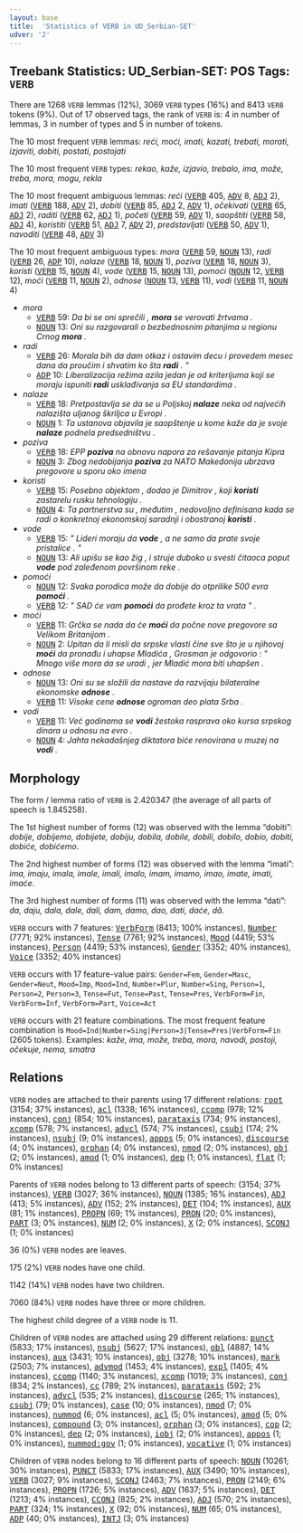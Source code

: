 ```yaml
---
layout: base
title:  'Statistics of VERB in UD_Serbian-SET'
udver: '2'
---
```


## Treebank Statistics: UD_Serbian-SET: POS Tags: `VERB`

There are 1268 `VERB` lemmas (12%), 3069 `VERB` types (16%) and 8413 `VERB` tokens (9%).
Out of 17 observed tags, the rank of `VERB` is: 4 in number of lemmas, 3 in number of types and 5 in number of tokens.

The 10 most frequent `VERB` lemmas: <em>reći, moći, imati, kazati, trebati, morati, izjaviti, dobiti, postati, postojati</em>

The 10 most frequent `VERB` types:  <em>rekao, kaže, izjavio, trebalo, ima, može, treba, mora, mogu, rekla</em>

The 10 most frequent ambiguous lemmas: <em>reći</em> (<tt><a href="sr_set-pos-VERB.html">VERB</a></tt> 405, <tt><a href="sr_set-pos-ADV.html">ADV</a></tt> 8, <tt><a href="sr_set-pos-ADJ.html">ADJ</a></tt> 2), <em>imati</em> (<tt><a href="sr_set-pos-VERB.html">VERB</a></tt> 188, <tt><a href="sr_set-pos-ADV.html">ADV</a></tt> 2), <em>dobiti</em> (<tt><a href="sr_set-pos-VERB.html">VERB</a></tt> 85, <tt><a href="sr_set-pos-ADJ.html">ADJ</a></tt> 2, <tt><a href="sr_set-pos-ADV.html">ADV</a></tt> 1), <em>očekivati</em> (<tt><a href="sr_set-pos-VERB.html">VERB</a></tt> 65, <tt><a href="sr_set-pos-ADJ.html">ADJ</a></tt> 2), <em>raditi</em> (<tt><a href="sr_set-pos-VERB.html">VERB</a></tt> 62, <tt><a href="sr_set-pos-ADJ.html">ADJ</a></tt> 1), <em>početi</em> (<tt><a href="sr_set-pos-VERB.html">VERB</a></tt> 59, <tt><a href="sr_set-pos-ADV.html">ADV</a></tt> 1), <em>saopštiti</em> (<tt><a href="sr_set-pos-VERB.html">VERB</a></tt> 58, <tt><a href="sr_set-pos-ADJ.html">ADJ</a></tt> 4), <em>koristiti</em> (<tt><a href="sr_set-pos-VERB.html">VERB</a></tt> 51, <tt><a href="sr_set-pos-ADJ.html">ADJ</a></tt> 7, <tt><a href="sr_set-pos-ADV.html">ADV</a></tt> 2), <em>predstavljati</em> (<tt><a href="sr_set-pos-VERB.html">VERB</a></tt> 50, <tt><a href="sr_set-pos-ADV.html">ADV</a></tt> 1), <em>navoditi</em> (<tt><a href="sr_set-pos-VERB.html">VERB</a></tt> 48, <tt><a href="sr_set-pos-ADV.html">ADV</a></tt> 3)

The 10 most frequent ambiguous types:  <em>mora</em> (<tt><a href="sr_set-pos-VERB.html">VERB</a></tt> 59, <tt><a href="sr_set-pos-NOUN.html">NOUN</a></tt> 13), <em>radi</em> (<tt><a href="sr_set-pos-VERB.html">VERB</a></tt> 26, <tt><a href="sr_set-pos-ADP.html">ADP</a></tt> 10), <em>nalaze</em> (<tt><a href="sr_set-pos-VERB.html">VERB</a></tt> 18, <tt><a href="sr_set-pos-NOUN.html">NOUN</a></tt> 1), <em>poziva</em> (<tt><a href="sr_set-pos-VERB.html">VERB</a></tt> 18, <tt><a href="sr_set-pos-NOUN.html">NOUN</a></tt> 3), <em>koristi</em> (<tt><a href="sr_set-pos-VERB.html">VERB</a></tt> 15, <tt><a href="sr_set-pos-NOUN.html">NOUN</a></tt> 4), <em>vode</em> (<tt><a href="sr_set-pos-VERB.html">VERB</a></tt> 15, <tt><a href="sr_set-pos-NOUN.html">NOUN</a></tt> 13), <em>pomoći</em> (<tt><a href="sr_set-pos-NOUN.html">NOUN</a></tt> 12, <tt><a href="sr_set-pos-VERB.html">VERB</a></tt> 12), <em>moći</em> (<tt><a href="sr_set-pos-VERB.html">VERB</a></tt> 11, <tt><a href="sr_set-pos-NOUN.html">NOUN</a></tt> 2), <em>odnose</em> (<tt><a href="sr_set-pos-NOUN.html">NOUN</a></tt> 13, <tt><a href="sr_set-pos-VERB.html">VERB</a></tt> 11), <em>vodi</em> (<tt><a href="sr_set-pos-VERB.html">VERB</a></tt> 11, <tt><a href="sr_set-pos-NOUN.html">NOUN</a></tt> 4)


* <em>mora</em>
  * <tt><a href="sr_set-pos-VERB.html">VERB</a></tt> 59: <em>Da bi se oni sprečili , <b>mora</b> se verovati žrtvama .</em>
  * <tt><a href="sr_set-pos-NOUN.html">NOUN</a></tt> 13: <em>Oni su razgovarali o bezbednosnim pitanjima u regionu Crnog <b>mora</b> .</em>
* <em>radi</em>
  * <tt><a href="sr_set-pos-VERB.html">VERB</a></tt> 26: <em>Morala bih da dam otkaz i ostavim decu i provedem mesec dana da proučim i shvatim ko šta <b>radi</b> . "</em>
  * <tt><a href="sr_set-pos-ADP.html">ADP</a></tt> 10: <em>Liberalizacija režima azila jedan je od kriterijuma koji se moraju ispuniti <b>radi</b> usklađivanja sa EU standardima .</em>
* <em>nalaze</em>
  * <tt><a href="sr_set-pos-VERB.html">VERB</a></tt> 18: <em>Pretpostavlja se da se u Poljskoj <b>nalaze</b> neka od najvećih nalazišta uljanog škriljca u Evropi .</em>
  * <tt><a href="sr_set-pos-NOUN.html">NOUN</a></tt> 1: <em>Ta ustanova objavila je saopštenje u kome kaže da je svoje <b>nalaze</b> podnela predsedništvu .</em>
* <em>poziva</em>
  * <tt><a href="sr_set-pos-VERB.html">VERB</a></tt> 18: <em>EPP <b>poziva</b> na obnovu napora za rešavanje pitanja Kipra</em>
  * <tt><a href="sr_set-pos-NOUN.html">NOUN</a></tt> 3: <em>Zbog nedobijanja <b>poziva</b> za NATO Makedonija ubrzava pregovore u sporu oko imena</em>
* <em>koristi</em>
  * <tt><a href="sr_set-pos-VERB.html">VERB</a></tt> 15: <em>Posebno objektom , dodao je Dimitrov , koji <b>koristi</b> zastarelu rusku tehnologiju .</em>
  * <tt><a href="sr_set-pos-NOUN.html">NOUN</a></tt> 4: <em>Ta partnerstva su , međutim , nedovoljno definisana kada se radi o konkretnoj ekonomskoj saradnji i obostranoj <b>koristi</b> .</em>
* <em>vode</em>
  * <tt><a href="sr_set-pos-VERB.html">VERB</a></tt> 15: <em>" Lideri moraju da <b>vode</b> , a ne samo da prate svoje pristalice . "</em>
  * <tt><a href="sr_set-pos-NOUN.html">NOUN</a></tt> 13: <em>Ali upišu se kao žig , i struje duboko u svesti čitaoca poput <b>vode</b> pod zaleđenom površinom reke .</em>
* <em>pomoći</em>
  * <tt><a href="sr_set-pos-NOUN.html">NOUN</a></tt> 12: <em>Svaka porodica može da dobije do otprilike 500 evra <b>pomoći</b> .</em>
  * <tt><a href="sr_set-pos-VERB.html">VERB</a></tt> 12: <em>" SAD će vam <b>pomoći</b> da prođete kroz ta vrata " .</em>
* <em>moći</em>
  * <tt><a href="sr_set-pos-VERB.html">VERB</a></tt> 11: <em>Grčka se nada da će <b>moći</b> da počne nove pregovore sa Velikom Britanijom .</em>
  * <tt><a href="sr_set-pos-NOUN.html">NOUN</a></tt> 2: <em>Upitan da li misli da srpske vlasti čine sve što je u njihovoj <b>moći</b> da pronađu i uhapse Mladića , Grosman je odgovorio : " Mnogo više mora da se uradi , jer Mladić mora biti uhapšen .</em>
* <em>odnose</em>
  * <tt><a href="sr_set-pos-NOUN.html">NOUN</a></tt> 13: <em>Oni su se složili da nastave da razvijaju bilateralne ekonomske <b>odnose</b> .</em>
  * <tt><a href="sr_set-pos-VERB.html">VERB</a></tt> 11: <em>Visoke cene <b>odnose</b> ogroman deo plata Srba .</em>
* <em>vodi</em>
  * <tt><a href="sr_set-pos-VERB.html">VERB</a></tt> 11: <em>Već godinama se <b>vodi</b> žestoka rasprava oko kursa srpskog dinara u odnosu na evro .</em>
  * <tt><a href="sr_set-pos-NOUN.html">NOUN</a></tt> 4: <em>Jahta nekadašnjeg diktatora biće renovirana u muzej na <b>vodi</b> .</em>

## Morphology

The form / lemma ratio of `VERB` is 2.420347 (the average of all parts of speech is 1.845258).

The 1st highest number of forms (12) was observed with the lemma “dobiti”: <em>dobije, dobijemo, dobijete, dobiju, dobila, dobile, dobili, dobilo, dobio, dobiti, dobiće, dobićemo</em>.

The 2nd highest number of forms (12) was observed with the lemma “imati”: <em>ima, imaju, imala, imale, imali, imalo, imam, imamo, imao, imate, imati, imaće</em>.

The 3rd highest number of forms (11) was observed with the lemma “dati”: <em>da, daju, dala, dale, dali, dam, damo, dao, dati, daće, dâ</em>.

`VERB` occurs with 7 features: <tt><a href="sr_set-feat-VerbForm.html">VerbForm</a></tt> (8413; 100% instances), <tt><a href="sr_set-feat-Number.html">Number</a></tt> (7771; 92% instances), <tt><a href="sr_set-feat-Tense.html">Tense</a></tt> (7761; 92% instances), <tt><a href="sr_set-feat-Mood.html">Mood</a></tt> (4419; 53% instances), <tt><a href="sr_set-feat-Person.html">Person</a></tt> (4419; 53% instances), <tt><a href="sr_set-feat-Gender.html">Gender</a></tt> (3352; 40% instances), <tt><a href="sr_set-feat-Voice.html">Voice</a></tt> (3352; 40% instances)

`VERB` occurs with 17 feature-value pairs: `Gender=Fem`, `Gender=Masc`, `Gender=Neut`, `Mood=Imp`, `Mood=Ind`, `Number=Plur`, `Number=Sing`, `Person=1`, `Person=2`, `Person=3`, `Tense=Fut`, `Tense=Past`, `Tense=Pres`, `VerbForm=Fin`, `VerbForm=Inf`, `VerbForm=Part`, `Voice=Act`

`VERB` occurs with 21 feature combinations.
The most frequent feature combination is `Mood=Ind|Number=Sing|Person=3|Tense=Pres|VerbForm=Fin` (2605 tokens).
Examples: <em>kaže, ima, može, treba, mora, navodi, postoji, očekuje, nema, smatra</em>


## Relations

`VERB` nodes are attached to their parents using 17 different relations: <tt><a href="sr_set-dep-root.html">root</a></tt> (3154; 37% instances), <tt><a href="sr_set-dep-acl.html">acl</a></tt> (1338; 16% instances), <tt><a href="sr_set-dep-ccomp.html">ccomp</a></tt> (978; 12% instances), <tt><a href="sr_set-dep-conj.html">conj</a></tt> (854; 10% instances), <tt><a href="sr_set-dep-parataxis.html">parataxis</a></tt> (734; 9% instances), <tt><a href="sr_set-dep-xcomp.html">xcomp</a></tt> (578; 7% instances), <tt><a href="sr_set-dep-advcl.html">advcl</a></tt> (574; 7% instances), <tt><a href="sr_set-dep-csubj.html">csubj</a></tt> (174; 2% instances), <tt><a href="sr_set-dep-nsubj.html">nsubj</a></tt> (9; 0% instances), <tt><a href="sr_set-dep-appos.html">appos</a></tt> (5; 0% instances), <tt><a href="sr_set-dep-discourse.html">discourse</a></tt> (4; 0% instances), <tt><a href="sr_set-dep-orphan.html">orphan</a></tt> (4; 0% instances), <tt><a href="sr_set-dep-nmod.html">nmod</a></tt> (2; 0% instances), <tt><a href="sr_set-dep-obj.html">obj</a></tt> (2; 0% instances), <tt><a href="sr_set-dep-amod.html">amod</a></tt> (1; 0% instances), <tt><a href="sr_set-dep-dep.html">dep</a></tt> (1; 0% instances), <tt><a href="sr_set-dep-flat.html">flat</a></tt> (1; 0% instances)

Parents of `VERB` nodes belong to 13 different parts of speech:  (3154; 37% instances), <tt><a href="sr_set-pos-VERB.html">VERB</a></tt> (3027; 36% instances), <tt><a href="sr_set-pos-NOUN.html">NOUN</a></tt> (1385; 16% instances), <tt><a href="sr_set-pos-ADJ.html">ADJ</a></tt> (413; 5% instances), <tt><a href="sr_set-pos-ADV.html">ADV</a></tt> (152; 2% instances), <tt><a href="sr_set-pos-DET.html">DET</a></tt> (104; 1% instances), <tt><a href="sr_set-pos-AUX.html">AUX</a></tt> (81; 1% instances), <tt><a href="sr_set-pos-PROPN.html">PROPN</a></tt> (69; 1% instances), <tt><a href="sr_set-pos-PRON.html">PRON</a></tt> (20; 0% instances), <tt><a href="sr_set-pos-PART.html">PART</a></tt> (3; 0% instances), <tt><a href="sr_set-pos-NUM.html">NUM</a></tt> (2; 0% instances), <tt><a href="sr_set-pos-X.html">X</a></tt> (2; 0% instances), <tt><a href="sr_set-pos-SCONJ.html">SCONJ</a></tt> (1; 0% instances)

36 (0%) `VERB` nodes are leaves.

175 (2%) `VERB` nodes have one child.

1142 (14%) `VERB` nodes have two children.

7060 (84%) `VERB` nodes have three or more children.

The highest child degree of a `VERB` node is 11.

Children of `VERB` nodes are attached using 29 different relations: <tt><a href="sr_set-dep-punct.html">punct</a></tt> (5833; 17% instances), <tt><a href="sr_set-dep-nsubj.html">nsubj</a></tt> (5627; 17% instances), <tt><a href="sr_set-dep-obl.html">obl</a></tt> (4887; 14% instances), <tt><a href="sr_set-dep-aux.html">aux</a></tt> (3431; 10% instances), <tt><a href="sr_set-dep-obj.html">obj</a></tt> (3278; 10% instances), <tt><a href="sr_set-dep-mark.html">mark</a></tt> (2503; 7% instances), <tt><a href="sr_set-dep-advmod.html">advmod</a></tt> (1453; 4% instances), <tt><a href="sr_set-dep-expl.html">expl</a></tt> (1405; 4% instances), <tt><a href="sr_set-dep-ccomp.html">ccomp</a></tt> (1140; 3% instances), <tt><a href="sr_set-dep-xcomp.html">xcomp</a></tt> (1019; 3% instances), <tt><a href="sr_set-dep-conj.html">conj</a></tt> (834; 2% instances), <tt><a href="sr_set-dep-cc.html">cc</a></tt> (789; 2% instances), <tt><a href="sr_set-dep-parataxis.html">parataxis</a></tt> (592; 2% instances), <tt><a href="sr_set-dep-advcl.html">advcl</a></tt> (535; 2% instances), <tt><a href="sr_set-dep-discourse.html">discourse</a></tt> (265; 1% instances), <tt><a href="sr_set-dep-csubj.html">csubj</a></tt> (79; 0% instances), <tt><a href="sr_set-dep-case.html">case</a></tt> (10; 0% instances), <tt><a href="sr_set-dep-nmod.html">nmod</a></tt> (7; 0% instances), <tt><a href="sr_set-dep-nummod.html">nummod</a></tt> (6; 0% instances), <tt><a href="sr_set-dep-acl.html">acl</a></tt> (5; 0% instances), <tt><a href="sr_set-dep-amod.html">amod</a></tt> (5; 0% instances), <tt><a href="sr_set-dep-compound.html">compound</a></tt> (3; 0% instances), <tt><a href="sr_set-dep-orphan.html">orphan</a></tt> (3; 0% instances), <tt><a href="sr_set-dep-cop.html">cop</a></tt> (2; 0% instances), <tt><a href="sr_set-dep-dep.html">dep</a></tt> (2; 0% instances), <tt><a href="sr_set-dep-iobj.html">iobj</a></tt> (2; 0% instances), <tt><a href="sr_set-dep-appos.html">appos</a></tt> (1; 0% instances), <tt><a href="sr_set-dep-nummod-gov.html">nummod:gov</a></tt> (1; 0% instances), <tt><a href="sr_set-dep-vocative.html">vocative</a></tt> (1; 0% instances)

Children of `VERB` nodes belong to 16 different parts of speech: <tt><a href="sr_set-pos-NOUN.html">NOUN</a></tt> (10261; 30% instances), <tt><a href="sr_set-pos-PUNCT.html">PUNCT</a></tt> (5833; 17% instances), <tt><a href="sr_set-pos-AUX.html">AUX</a></tt> (3490; 10% instances), <tt><a href="sr_set-pos-VERB.html">VERB</a></tt> (3027; 9% instances), <tt><a href="sr_set-pos-SCONJ.html">SCONJ</a></tt> (2463; 7% instances), <tt><a href="sr_set-pos-PRON.html">PRON</a></tt> (2149; 6% instances), <tt><a href="sr_set-pos-PROPN.html">PROPN</a></tt> (1726; 5% instances), <tt><a href="sr_set-pos-ADV.html">ADV</a></tt> (1637; 5% instances), <tt><a href="sr_set-pos-DET.html">DET</a></tt> (1213; 4% instances), <tt><a href="sr_set-pos-CCONJ.html">CCONJ</a></tt> (825; 2% instances), <tt><a href="sr_set-pos-ADJ.html">ADJ</a></tt> (570; 2% instances), <tt><a href="sr_set-pos-PART.html">PART</a></tt> (324; 1% instances), <tt><a href="sr_set-pos-X.html">X</a></tt> (92; 0% instances), <tt><a href="sr_set-pos-NUM.html">NUM</a></tt> (65; 0% instances), <tt><a href="sr_set-pos-ADP.html">ADP</a></tt> (40; 0% instances), <tt><a href="sr_set-pos-INTJ.html">INTJ</a></tt> (3; 0% instances)

